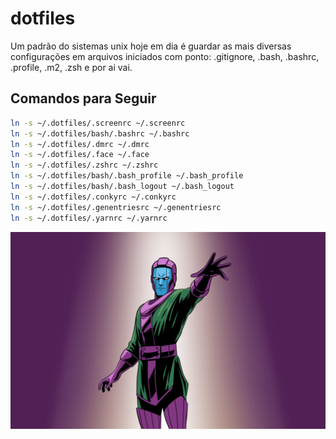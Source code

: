 # dotfiles

Um padrão do sistemas unix hoje em dia é guardar as mais diversas configurações em arquivos iniciados com ponto: .gitignore, .bash, .bashrc, .profile, .m2, .zsh e por ai vai.

## Comandos para Seguir

```sh
ln -s ~/.dotfiles/.screenrc ~/.screenrc
ln -s ~/.dotfiles/bash/.bashrc ~/.bashrc
ln -s ~/.dotfiles/.dmrc ~/.dmrc
ln -s ~/.dotfiles/.face ~/.face
ln -s ~/.dotfiles/.zshrc ~/.zshrc
ln -s ~/.dotfiles/bash/.bash_profile ~/.bash_profile
ln -s ~/.dotfiles/bash/.bash_logout ~/.bash_logout
ln -s ~/.dotfiles/.conkyrc ~/.conkyrc
ln -s ~/.dotfiles/.genentriesrc ~/.genentriesrc
ln -s ~/.dotfiles/.yarnrc ~/.yarnrc
```

![Image Kang](./images/readme.jpg)
